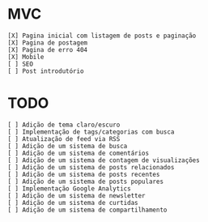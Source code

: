 # MVC

    [X] Pagina inicial com listagem de posts e paginação
    [X] Pagina de postagem
    [X] Pagina de erro 404
    [X] Mobile 
    [ ] SEO
    [ ] Post introdutório

# TODO

    [ ] Adição de tema claro/escuro
    [ ] Implementação de tags/categorias com busca
    [ ] Atualização de feed via RSS
    [ ] Adição de um sistema de busca    
    [ ] Adição de um sistema de comentários    
    [ ] Adição de um sistema de contagem de visualizações    
    [ ] Adição de um sistema de posts relacionados    
    [ ] Adição de um sistema de posts recentes
    [ ] Adição de um sistema de posts populares
    [ ] Implementação Google Analytics
    [ ] Adição de um sistema de newsletter
    [ ] Adição de um sistema de curtidas
    [ ] Adição de um sistema de compartilhamento
